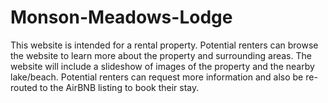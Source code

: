 # Monson-Meadows-Lodge
This website is intended for a rental property. Potential renters can browse the website to learn more about the property and surrounding areas. The website will include a slideshow of images of the property and the nearby lake/beach. Potential renters can request more information and also be re-routed to the AirBNB listing to book their stay.
